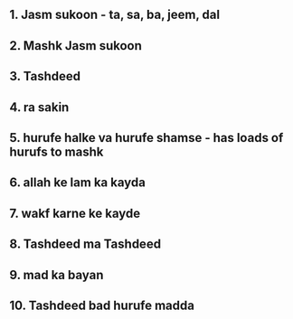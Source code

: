 ## 1. Jasm sukoon - ta, sa, ba, jeem, dal
## 2. Mashk Jasm sukoon 
## 3. Tashdeed 
## 4. ra sakin
## 5. hurufe halke va hurufe shamse - has loads of hurufs to mashk
## 6. allah ke lam ka kayda
## 7. wakf karne ke kayde
## 8. Tashdeed ma Tashdeed
## 9. mad ka bayan
## 10. Tashdeed bad hurufe madda 
